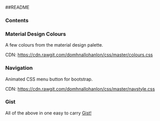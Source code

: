 ##README

### Contents


### Material Design Colours
A few colours from the material design palette.

CDN: https://cdn.rawgit.com/domhnallohanlon/css/master/colours.css

### Navigation
Animated CSS menu button for bootstrap.

CDN: https://cdn.rawgit.com/domhnallohanlon/css/master/navstyle.css

### Gist

All of the above in one easy to carry [Gist!](link)



